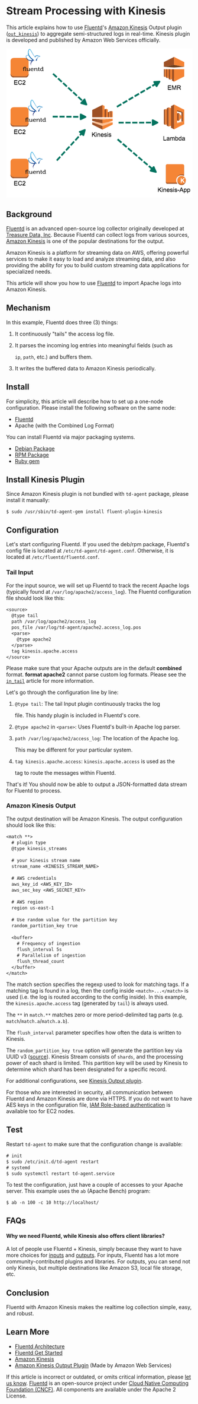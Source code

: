 # Stream Processing with Kinesis

This article explains how to use [Fluentd](http://fluentd.org/)'s [Amazon Kinesis](https://aws.amazon.com/kinesis/) Output plugin \([`out_kinesis`](https://github.com/awslabs/aws-fluent-plugin-kinesis)\) to aggregate semi-structured logs in real-time. Kinesis plugin is developed and published by Amazon Web Services officially.

![Fluentd + Kinesis](../.gitbook/assets/fluentd-kinesis%20%281%29%20%281%29.png)

## Background

[Fluentd](http://fluentd.org/) is an advanced open-source log collector originally developed at [Treasure Data, Inc](http://www.treasuredata.com/). Because Fluentd can collect logs from various sources, [Amazon Kinesis](https://aws.amazon.com/kinesis/) is one of the popular destinations for the output.

Amazon Kinesis is a platform for streaming data on AWS, offering powerful services to make it easy to load and analyze streaming data, and also providing the ability for you to build custom streaming data applications for specialized needs.

This article will show you how to use [Fluentd](http://fluentd.org/) to import Apache logs into Amazon Kinesis.

## Mechanism

In this example, Fluentd does three \(3\) things:

1. It continuously "tails" the access log file.
2. It parses the incoming log entries into meaningful fields \(such as

   `ip`, `path`, etc.\) and buffers them.

3. It writes the buffered data to Amazon Kinesis periodically.

## Install

For simplicity, this article will describe how to set up a one-node configuration. Please install the following software on the same node:

* [Fluentd](http://fluentd.org/)
* Apache \(with the Combined Log Format\)

You can install Fluentd via major packaging systems.

* [Debian Package](../installation/install-by-deb.md)
* [RPM Package](../installation/install-by-rpm.md)
* [Ruby gem](../installation/install-by-gem.md)

## Install Kinesis Plugin

Since Amazon Kinesis plugin is not bundled with `td-agent` package, please install it manually:

```text
$ sudo /usr/sbin/td-agent-gem install fluent-plugin-kinesis
```

## Configuration

Let's start configuring Fluentd. If you used the deb/rpm package, Fluentd's config file is located at `/etc/td-agent/td-agent.conf`. Otherwise, it is located at `/etc/fluentd/fluentd.conf`.

### Tail Input

For the input source, we will set up Fluentd to track the recent Apache logs \(typically found at `/var/log/apache2/access_log`\). The Fluentd configuration file should look like this:

```text
<source>
  @type tail
  path /var/log/apache2/access_log
  pos_file /var/log/td-agent/apache2.access_log.pos
  <parse>
    @type apache2
  </parse>
  tag kinesis.apache.access
</source>
```

Please make sure that your Apache outputs are in the default **combined** format. **format apache2** cannot parse custom log formats. Please see the [`in_tail`](../input/tail.md) article for more information.

Let's go through the configuration line by line:

1. `@type tail`: The tail Input plugin continuously tracks the log

   file. This handy plugin is included in Fluentd's core.

2. `@type apache2` in `<parse>`: Uses Fluentd's built-in Apache log parser.
3. `path /var/log/apache2/access_log`: The location of the Apache log.

   This may be different for your particular system.

4. `tag kinesis.apache.access`: `kinesis.apache.access` is used as the

   tag to route the messages within Fluentd.

That's it! You should now be able to output a JSON-formatted data stream for Fluentd to process.

### Amazon Kinesis Output

The output destination will be Amazon Kinesis. The output configuration should look like this:

```text
<match **>
  # plugin type
  @type kinesis_streams

  # your kinesis stream name
  stream_name <KINESIS_STREAM_NAME>

  # AWS credentials
  aws_key_id <AWS_KEY_ID>
  aws_sec_key <AWS_SECRET_KEY>

  # AWS region
  region us-east-1

  # Use random value for the partition key
  random_partition_key true

  <buffer>
    # Frequency of ingestion
    flush_interval 5s
    # Parallelism of ingestion
    flush_thread_count
  </buffer>
</match>
```

The match section specifies the regexp used to look for matching tags. If a matching tag is found in a log, then the config inside `<match>...</match>` is used \(i.e. the log is routed according to the config inside\). In this example, the `kinesis.apache.access` tag \(generated by `tail`\) is always used.

The `**` in `match.**` matches zero or more period-delimited tag parts \(e.g. `match`/`match.a`/`match.a.b`\).

The `flush_interval` parameter specifies how often the data is written to Kinesis.

The `random_partition_key true` option will generate the partition key via UUID v3 \([source](https://github.com/awslabs/aws-fluent-plugin-kinesis/blob/master/lib/fluent/plugin/out_kinesis.rb#L210)\). Kinesis Stream consists of `shards`, and the processing power of each shard is limited. This partition key will be used by Kinesis to determine which shard has been designated for a specific record.

For additional configurations, see [Kinesis Output plugin](https://github.com/awslabs/aws-fluent-plugin-kinesis).

For those who are interested in security, all communication between Fluentd and Amazon Kinesis are done via HTTPS. If you do not want to have AES keys in the configuration file, [IAM Role-based authentication](http://docs.aws.amazon.com/kinesis/latest/dev/controlling-access.html) is available too for EC2 nodes.

## Test

Restart `td-agent` to make sure that the configuration change is available:

```text
# init
$ sudo /etc/init.d/td-agent restart
# systemd
$ sudo systemctl restart td-agent.service
```

To test the configuration, just have a couple of accesses to your Apache server. This example uses the `ab` \(Apache Bench\) program:

```text
$ ab -n 100 -c 10 http://localhost/
```

## FAQs

#### Why we need Fluentd, while Kinesis also offers client libraries?

A lot of people use Fluentd + Kinesis, simply because they want to have more choices for [inputs](http://www.fluentd.org/datasources) and [outputs](http://www.fluentd.org/dataoutputs). For inputs, Fluentd has a lot more community-contributed plugins and libraries. For outputs, you can send not only Kinesis, but multiple destinations like Amazon S3, local file storage, etc.

## Conclusion

Fluentd with Amazon Kinesis makes the realtime log collection simple, easy, and robust.

## Learn More

* [Fluentd Architecture](https://www.fluentd.org/architecture)
* [Fluentd Get Started](../quickstart/)
* [Amazon Kinesis](https://aws.amazon.com/kinesis/)
* [Amazon Kinesis Output Plugin](https://github.com/awslabs/aws-fluent-plugin-kinesis) \(Made by Amazon Web Services\)

If this article is incorrect or outdated, or omits critical information, please [let us know](https://github.com/fluent/fluentd-docs-gitbook/issues?state=open). [Fluentd](http://www.fluentd.org/) is an open-source project under [Cloud Native Computing Foundation \(CNCF\)](https://cncf.io/). All components are available under the Apache 2 License.

